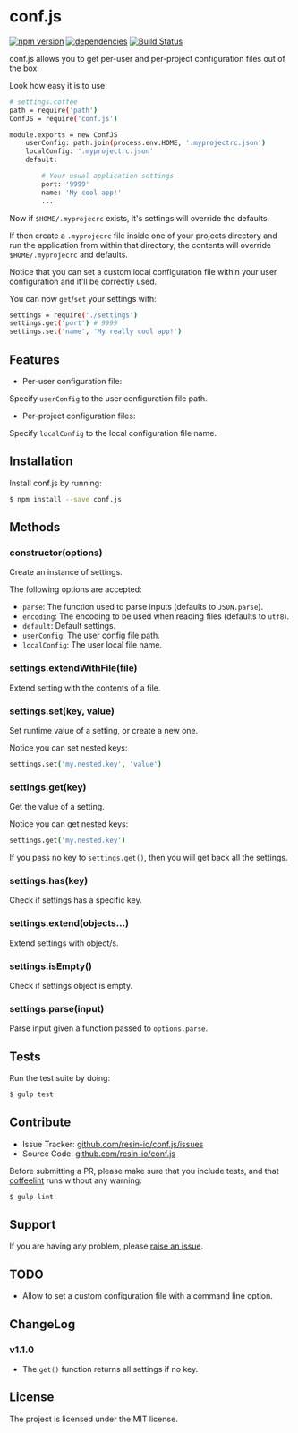 conf.js
========

[![npm version](https://badge.fury.io/js/conf.js.svg)](http://badge.fury.io/js/conf.js)
[![dependencies](https://david-dm.org/resin-io/conf.js.png)](https://david-dm.org/resin-io/conf.js.png)
[![Build Status](https://travis-ci.org/resin-io/conf.js.svg?branch=master)](https://travis-ci.org/resin-io/conf.js)

conf.js allows you to get per-user and per-project configuration files out of the box.

Look how easy it is to use:

```sh
# settings.coffee
path = require('path')
ConfJS = require('conf.js')

module.exports = new ConfJS
	userConfig: path.join(process.env.HOME, '.myprojectrc.json')
	localConfig: '.myprojectrc.json'
	default:

		# Your usual application settings
		port: '9999'
		name: 'My cool app!'
		...
```

Now if `$HOME/.myprojecrc` exists, it's settings will override the defaults.

If then create a `.myprojecrc` file inside one of your projects directory and run the application from within that directory, the contents will override `$HOME/.myprojecrc` and defaults.

Notice that you can set a custom local configuration file within your user configuration and it'll be correctly used.

You can now `get`/`set` your settings with:

```sh
settings = require('./settings')
settings.get('port') # 9999
settings.set('name', 'My really cool app!')
```

Features
--------

- Per-user configuration file:

Specify `userConfig` to the user configuration file path.

- Per-project configuration files:

Specify `localConfig` to the local configuration file name.

Installation
------------

Install conf.js by running:

```sh
$ npm install --save conf.js
```

Methods
-------

### constructor(options)

Create an instance of settings.

The following options are accepted:

- `parse`: The function used to parse inputs (defaults to `JSON.parse`).
- `encoding`: The encoding to be used when reading files (defaults to `utf8`).
- `default`: Default settings.
- `userConfig`: The user config file path.
- `localConfig`: The user local file name.

### settings.extendWithFile(file)

Extend setting with the contents of a file.

### settings.set(key, value)

Set runtime value of a setting, or create a new one.

Notice you can set nested keys:

```coffee
settings.set('my.nested.key', 'value')
```

### settings.get(key)

Get the value of a setting.

Notice you can get nested keys:

```coffee
settings.get('my.nested.key')
```

If you pass no key to `settings.get()`, then you will get back all the settings.

### settings.has(key)

Check if settings has a specific key.

### settings.extend(objects...)

Extend settings with object/s.

### settings.isEmpty()

Check if settings object is empty.

### settings.parse(input)

Parse input given a function passed to `options.parse`.

Tests
-----

Run the test suite by doing:

```sh
$ gulp test
```

Contribute
----------

- Issue Tracker: [github.com/resin-io/conf.js/issues](https://github.com/resin-io/conf.js/issues)
- Source Code: [github.com/resin-io/conf.js](https://github.com/resin-io/conf.js)

Before submitting a PR, please make sure that you include tests, and that [coffeelint](http://www.coffeelint.org/) runs without any warning:

```sh
$ gulp lint
```

Support
-------

If you are having any problem, please [raise an issue](https://github.com/resin-io/conf.js/issues).

TODO
-------

- Allow to set a custom configuration file with a command line option.

ChangeLog
---------

### v1.1.0

- The `get()` function returns all settings if no key.

License
-------

The project is licensed under the MIT license.
